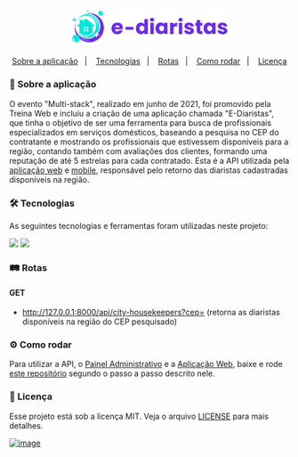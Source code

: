 <h1  align="center">
  <img
    width="280px"
    src="https://github.com/MariaGabrielaReis/multistack-ediaristas/blob/main/public/img/logos/logo.svg"
  />
</h1>

<p align="center" >
  <a href="#projeto">Sobre a aplicação</a>&nbsp;&nbsp;&nbsp;|&nbsp;&nbsp;&nbsp;
  <a href="#tecs">Tecnologias</a>&nbsp;&nbsp;&nbsp;|&nbsp;&nbsp;&nbsp;
  <a href="#rotas">Rotas</a>&nbsp;&nbsp;&nbsp;|&nbsp;&nbsp;&nbsp;
  <a href="#requisitos">Como rodar</a>&nbsp;&nbsp;&nbsp;|&nbsp;&nbsp;&nbsp;
  <a href="#licenca">Licença</a>
</p>

<span id="projeto">
  
### :bookmark_tabs: Sobre a aplicação
O evento "Multi-stack", realizado em junho de 2021, foi promovido pela Treina Web e incluiu a criação de uma aplicação chamada "E-Diaristas", 
que tinha o objetivo de ser uma ferramenta para busca de profissionais especializados em serviços domésticos, baseando a pesquisa no CEP do contratante 
e mostrando os profissionais que estivessem disponíveis para a região, contando também com avaliações dos clientes, formando uma reputação de até 5 estrelas 
para cada contratado. Esta é a API utilizada pela [aplicação web](https://github.com/MariaGabrielaReis/multistack-ediaristas-web) e 
[mobile](https://github.com/MariaGabrielaReis/multistack-ediaristas-mobile), responsável pelo retorno das diaristas cadastradas disponíveis na região.

  
<span id="tecs">
  
### 🛠️ Tecnologias

As seguintes tecnologias e ferramentas foram utilizadas neste projeto:

<p> 
  <a href="https://www.djangoproject.com/"><img src="https://img.shields.io/badge/Django-092E20?style=for-the-badge&logo=django&logoColor=white"/></a>
  <a href="https://www.jetbrains.com/pt-br/pycharm/"><img src="https://img.shields.io/badge/pycharm-143?style=for-the-badge&logo=pycharm&logoColor=black&color=gray&labelColor=green"/></a>
</p>
  
<span id="rotas">
  
### 🛤️ Rotas
#### GET
-  http://127.0.0.1:8000/api/city-housekeepers?cep= (retorna as diaristas disponíveis na região do CEP pesquisado)

<span id="requisitos">

### :gear: Como rodar

Para utilizar a API, o [Painel Administrativo](https://github.com/MariaGabrielaReis/multistack-ediaristas-painel-administrativo) e a 
[Aplicação Web](https://github.com/MariaGabrielaReis/multistack-ediaristas-web), baixe e rode [este repositório](https://github.com/MariaGabrielaReis/multistack-ediaristas-workshop) 
segundo o passo a passo descrito nele.

<span id="licenca">

### :page_with_curl: Licença

Esse projeto está sob a licença MIT. Veja o arquivo [LICENSE](LICENSE) para mais detalhes.

[![image](https://img.shields.io/badge/✨%20Maria%20Gabriela%20Reis,%202021-LinkedIn-009973?style=flat-square)](https://www.linkedin.com/in/mariagabrielareis/)
